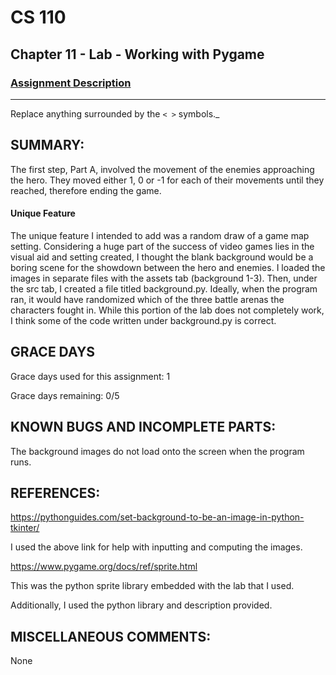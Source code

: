 # CS 110
## Chapter 11 - Lab - Working with Pygame


### [Assignment Description](https://docs.google.com/document/d/1kFLQs7Lepb8hcYOrZq5scmRmdcNkIwWZ6Kb85_0bCVY/edit?usp=sharing)

***
Replace anything surrounded by the `< >` symbols._

## SUMMARY:
The first step, Part A, involved the movement of the enemies approaching the hero. They moved either 1, 0 or -1 for each of their movements until they reached, therefore ending the game. 

#### Unique Feature
The unique feature I intended to add was a random draw of a game map setting. Considering a huge part of the success of video games lies in the visual aid and setting created, I thought the blank background would be a boring scene for the showdown between the hero and enemies. I loaded the images in separate files with the assets tab (background 1-3). Then, under the src tab, I created a file titled background.py. Ideally, when the program ran, it would have randomized which of the three battle arenas the characters fought in. While this portion of the lab does not completely work, I think some of the code written under background.py is correct.

## GRACE DAYS
Grace days used for this assignment: 1

Grace days remaining: 0/5

## KNOWN BUGS AND INCOMPLETE PARTS:
The background images do not load onto the screen when the program runs. 

## REFERENCES:
https://pythonguides.com/set-background-to-be-an-image-in-python-tkinter/

I used the above link for help with inputting and computing the images. 

https://www.pygame.org/docs/ref/sprite.html

This was the python sprite library embedded with the lab that I used. 

Additionally, I used the python library and description provided. 

## MISCELLANEOUS COMMENTS:
None 
